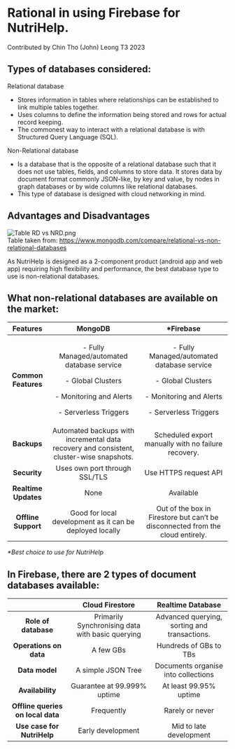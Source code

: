 ﻿# Rational in using Firebase for NutriHelp.  

Contributed by Chin Tho (John) Leong T3 2023

## **Types of databases considered:**  

Relational database 
- Stores information in tables where relationships can be established to link multiple tables together.
- Uses columns to define the information being stored and rows for actual record keeping.
- The commonest way to interact with a relational database is with Structured Query Language (SQL).

Non-Relational database
- Is a database that is the opposite of a relational database such that it does not use tables, fields, and columns to store data. It stores data by document format commonly JSON-like, by key and value, by nodes in graph databases or by wide columns like relational databases.
- This type of database is designed with cloud networking in mind.

## **Advantages and Disadvantages**  

![Table RD vs NRD.png](https://github.com/Gopher-Industries/Nutrihelp/blob/d7dbe9a57b547b25dedbd284ba0fb6cd176edcb6/database/Docs/Table%20RD%20vs%20NRD.png)  
Table taken from: <https://www.mongodb.com/compare/relational-vs-non-relational-databases>

As NutriHelp is designed as a 2-component product (android app and web app) requiring high flexibility and performance, the best database type to use is non-relational databases.

## **What non-relational databases are available on the market:**  

|**Features**|**MongoDB**|**\*Firebase**|
| :-: | :-: | :-: |
|**Common Features**|<p>- Fully Managed/automated database service</p><p>- Global Clusters</p><p>- Monitoring and Alerts</p><p>- Serverless Triggers</p>|<p>- Fully Managed/automated database service</p><p>- Global Clusters</p><p>- Monitoring and Alerts</p><p>- Serverless Triggers</p>|
|**Backups**|Automated backups with incremental data recovery and consistent, cluster-wise snapshots.|Scheduled export manually with no failure recovery.|
|**Security**|Uses own port through SSL/TLS|Use HTTPS request API|
|**Realtime Updates**|None|Available|
|**Offline Support**|Good for local development as it can be deployed locally|Out of the box in Firestore but can’t be disconnected from the cloud entirely.|

*\*Best choice to use for NutriHelp*

## **In Firebase, there are 2 types of document databases available:**  

||**Cloud Firestore**|**Realtime Database**|
| :-: | :-: | :-: |
|**Role of database**|Primarily Synchronising data with basic querying|Advanced querying, sorting and transactions.|
|**Operations on data**|A few GBs|Hundreds of GBs to TBs|
|**Data model**|A simple JSON Tree|Documents organise into collections|
|**Availability**|Guarantee at 99.999% uptime|At least 99.95% uptime|
|**Offline queries on local data**|Frequently|Rarely or never|
|**Use case for NutriHelp**|Early development|Mid to late development|

